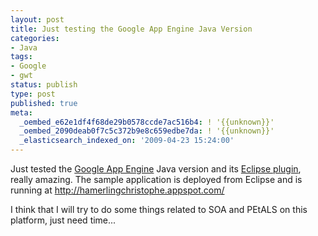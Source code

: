 ```yaml
---
layout: post
title: Just testing the Google App Engine Java Version
categories:
- Java
tags:
- Google
- gwt
status: publish
type: post
published: true
meta:
  _oembed_e62e1df4f68de29b0578ccde7ac516b4: ! '{{unknown}}'
  _oembed_2090deab0f7c5c372b9e8c659edbe7da: ! '{{unknown}}'
  _elasticsearch_indexed_on: '2009-04-23 15:24:00'
---
```

Just tested the <a href="http://code.google.com/appengine/" target="_blank">Google App Engine</a> Java version and its <a href="http://code.google.com/appengine/docs/java/tools/eclipse.html" target="_blank">Eclipse plugin</a>, really amazing. The sample application is deployed from Eclipse and is running at <a href="http://hamerlingchristophe.appspot.com/" target="_blank">http://hamerlingchristophe.appspot.com/</a>

I think that I will try to do some things related to SOA and PEtALS on this platform, just need time...
